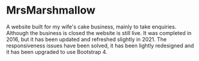 # MrsMarshmallow
A website built for my wife's cake business, mainly to take enquiries. Although the business is closed the website is still live. It was completed in 2016, but it has been updated and refreshed slightly in 2021. The responsiveness issues have been solved, it has been lightly redesigned and it has been upgraded to use Bootstrap 4.
